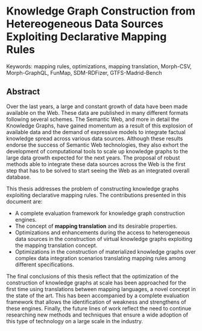 # Knowledge Graph Construction from Hetereogeneous Data Sources Exploiting Declarative Mapping Rules

Keywords: mapping rules, optimizations, mapping translation, Morph-CSV, Morph-GraphQL, FunMap, SDM-RDFizer, GTFS-Madrid-Bench


## Abstract

Over the last years, a large and constant growth of data have been made available on the Web. These data are published in many different formats following several schemes. The Semantic Web, and more in detail the Knowledge Graphs, have gained momentum as a result of this explosion of available data and the demand of expressive models to integrate factual knowledge spread across various data sources. Although these results endorse the success of Semantic Web technologies, they also exhort the development of computational tools to scale up knowledge graphs to the large data growth expected for the next years. The proposal of robust methods able to integrate these data sources across the Web is the first step that has to be solved to start seeing the Web as an integrated overall database.

This thesis addresses the problem of constructing knowledge graphs exploiting declarative mapping rules. The contributions presented in this document are:

- A complete evaluation framework for knowledge graph construction engines.
- The concept of __mapping translation__ and its desirable properties.
- Optimizations and enhancements during the access to heterogeneous data sources in the construction of virtual knowledge graphs exploiting the mapping translation concept.
- Optimizations in the construction of materialized knowledge graphs over complex data integration scenarios translating mapping rules among different specifications.

The final conclusions of this thesis reflect that the optimization of the construction of knowledge graphs at scale has been approached for the first time using translations between mapping languages, a novel concept in the state of the art. This has been accompanied by a complete evaluation framework that allows the identification of weakness and strengthens of these engines. Finally, the future lines of work reflect the need to continue researching new methods and techniques that ensure a wide adoption of this type of technology on a large scale in the industry.
